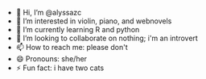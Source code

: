 - 👋 Hi, I’m @alyssazc
- 👀 I’m interested in violin, piano, and webnovels
- 🌱 I’m currently learning R and python
- 💞️ I’m looking to collaborate on nothing; i'm an introvert
- 📫 How to reach me: please don't
- 😄 Pronouns: she/her
- ⚡ Fun fact: i have two cats

<!---
alyssazc/alyssazc is a ✨ special ✨ repository because its `README.md` (this file) appears on your GitHub profile.
You can click the Preview link to take a look at your changes.
--->
